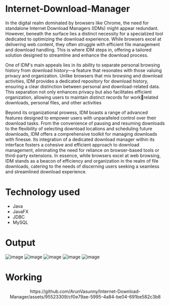 # Internet-Download-Manager
In the digital realm dominated by browsers like Chrome, the need for standalone Internet Download 
Managers (IDMs) might appear redundant. However, beneath the surface lies a distinct necessity for a 
specialized tool dedicated to optimizing the download experience. While browsers excel at delivering 
web content, they often struggle with efficient file management and download handling. This is where 
IDM steps in, offering a tailored solution designed to streamline and enhance the download process.

One of IDM's main appeals lies in its ability to separate personal browsing history from download 
history—a feature that resonates with those valuing privacy and organization. Unlike browsers that mix 
browsing and download activities, IDM provides a dedicated repository for download history, ensuring 
a clear distinction between personal and download-related data. This separation not only enhances 
privacy but also facilitates efficient organization, allowing users to maintain distinct records for workrelated downloads, personal files, and other activities

Beyond its organizational prowess, IDM boasts a range of advanced features designed to empower users 
with unparalleled control over their download tasks. From the convenience of pausing and resuming 
downloads to the flexibility of selecting download locations and scheduling future downloads, IDM 
offers a comprehensive toolkit for managing downloads with finesse. Its integration of a dedicated 
download manager within its interface fosters a cohesive and efficient approach to download 
management, eliminating the need for reliance on browser-based tools or third-party extensions. In 
essence, while browsers excel at web browsing, IDM stands as a beacon of efficiency and organization 
in the realm of file downloads, catering to the needs of discerning users seeking a seamless and 
streamlined download experience.

# Technology used
* Java
* JavaFX
* JDBC
* MySQL

# Output
![image](https://github.com/ArunVasunny/Internet-Download-Manager/assets/95523309/406921bc-d680-4796-859f-12f8538493c3)
![image](https://github.com/ArunVasunny/Internet-Download-Manager/assets/95523309/24aa46cb-266c-4f11-a1af-ab8c8bfda35e)
![image](https://github.com/ArunVasunny/Internet-Download-Manager/assets/95523309/7a1334b0-0fbf-4541-9c42-a4ae127e3da5)
![image](https://github.com/ArunVasunny/Internet-Download-Manager/assets/95523309/80fbda07-f82d-466b-bbae-69dcee588ceb)
![image](https://github.com/ArunVasunny/Internet-Download-Manager/assets/95523309/5ccd9763-02c3-4bd0-a96a-005636c6ecdb)



# Working
<p align="center">
  https://github.com/ArunVasunny/Internet-Download-Manager/assets/95523309/cf0e79ae-5995-4a84-be04-691be582c3b8
</p>
